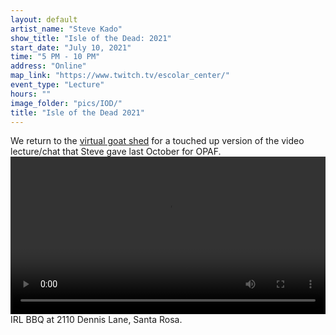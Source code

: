 ```yaml
---
layout: default
artist_name: "Steve Kado"
show_title: "Isle of the Dead: 2021"
start_date: "July 10, 2021"
time: "5 PM - 10 PM"
address: "Online"
map_link: "https://www.twitch.tv/escolar_center/"
event_type: "Lecture"
hours: ""
image_folder: "pics/IOD/"
title: "Isle of the Dead 2021"
---
```

We return to the [virtual goat shed](https://www.twitch.tv/escolar_center) for a touched up version of the video lecture/chat that Steve gave last October for OPAF. 
<br>
<video width="100%" controls="controls">
  <source src="{{ site.url }}/pics/IOD/IoD2021.mov">
</video>
<br>
IRL BBQ at 2110 Dennis Lane, Santa Rosa. 
